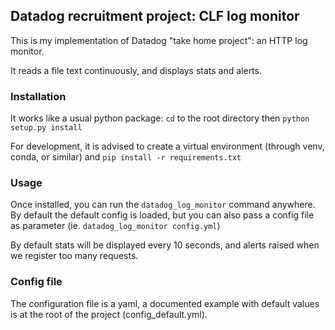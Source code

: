 ## Datadog recruitment project: CLF log monitor

This is my implementation of Datadog "take home project":
an HTTP log monitor.

It reads a file text continuously, and displays stats and alerts.

### Installation

It works like a usual python package:
`cd` to the root directory then `python setup.py install`

For development, it is advised to create a virtual environment
(through venv, conda, or similar) and
`pip install -r requirements.txt`

### Usage

Once installed, you can run the `datadog_log_monitor` command anywhere.
By default the default config is loaded, but you can also
pass a config file as parameter (ie. `datadog_log_monitor config.yml`)

By default stats will be displayed every 10 seconds, and alerts
raised when we register too many requests.


### Config file

The configuration file is a yaml, a documented example with default values
is at the root of the project (config_default.yml).


